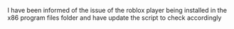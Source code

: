 I have been informed of the issue of the roblox player being installed in the x86 program files folder and have update the script to check accordingly
